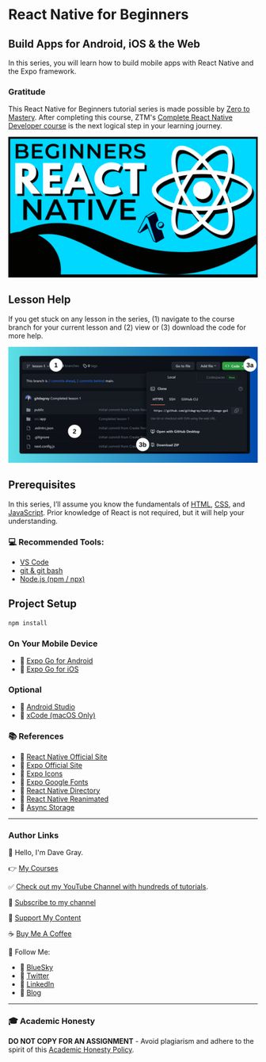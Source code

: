 # React Native for Beginners

## Build Apps for Android, iOS & the Web

In this series, you will learn how to build mobile apps with React Native and the Expo framework.

### Gratitude

This React Native for Beginners tutorial series is made possible by [Zero to Mastery](https://bit.ly/CompleteReactNative). After completing this course, ZTM's [Complete React Native Developer course](https://bit.ly/CompleteReactNative) is the next logical step in your learning journey.

![React Native for Beginners](/readme-banner.PNG?raw=true)

## Lesson Help
If you get stuck on any lesson in the series, (1) navigate to the course branch for your current lesson and (2) view or (3) download the code for more help.

![Preview of downloading code in github](./github.png?raw=true)

## Prerequisites
In this series, I’ll assume you know the fundamentals of [HTML](https://youtu.be/mJgBOIoGihA), [CSS](https://youtu.be/n4R2E7O-Ngo), and [JavaScript](https://youtu.be/EfAl9bwzVZk). Prior knowledge of React is not required, but it will help your understanding.

### 💻 Recommended Tools:
- [VS Code](https://code.visualstudio.com/)
- [git & git bash](https://git-scm.com/)
- [Node.js (npm / npx)](https://nodejs.org/)

## Project Setup

```sh
npm install
```

### On Your Mobile Device

- 🔗 [Expo Go for Android](https://play.google.com/store/apps/details?id=host.exp.exponent&hl=en_US)
- 🔗 [Expo Go for iOS](https://apps.apple.com/us/app/expo-go/id982107779)

### Optional
- 🔗 [Android Studio](https://developer.android.com/studio)
- 🔗 [xCode (macOS Only)](https://developer.apple.com/xcode/)


### 📚 References
- 🔗 [React Native Official Site](https://reactnative.dev/)
- 🔗 [Expo Official Site](https://expo.dev/)
- 🔗 [Expo Icons](https://icons.expo.fyi/)
- 🔗 [Expo Google Fonts](https://github.com/expo/google-fonts)
- 🔗 [React Native Directory](https://reactnative.directory/)
- 🔗 [React Native Reanimated](https://docs.swmansion.com/react-native-reanimated/)
- 🔗 [Async Storage](https://react-native-async-storage.github.io/async-storage/)

---

### Author Links

👋 Hello, I'm Dave Gray.

👉 [My Courses](https://courses.davegray.codes/)

✅ [Check out my YouTube Channel with hundreds of tutorials](https://www.youtube.com/DaveGrayTeachesCode).

🚩 [Subscribe to my channel](https://bit.ly/3nGHmNn)

💖 [Support My Content](https://patreon.com/davegray)

☕ [Buy Me A Coffee](https://buymeacoffee.com/DaveGray)

🚀 Follow Me:

- 🔗 [BlueSky](https://bsky.app/profile/yesdavidgray.bsky.social)
- 🔗 [Twitter](https://twitter.com/yesdavidgray)
- 🔗 [LinkedIn](https://www.linkedin.com/in/davidagray/)
- 🔗 [Blog](https://davegray.codes)

---

### 🎓 Academic Honesty

**DO NOT COPY FOR AN ASSIGNMENT** - Avoid plagiarism and adhere to the spirit of this [Academic Honesty Policy](https://www.freecodecamp.org/news/academic-honesty-policy/).

